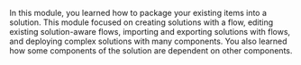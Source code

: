 In this module, you learned how to package your existing items into a solution. This module focused on creating solutions with a flow, editing existing solution-aware flows, importing and exporting solutions with flows, and deploying complex solutions with many components. You also learned how some components of the solution are dependent on other components.
